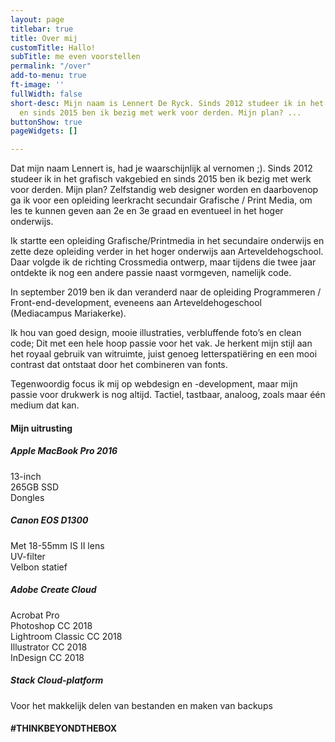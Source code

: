 ```yaml
---
layout: page
titlebar: true
title: Over mij
customTitle: Hallo!
subTitle: me even voorstellen
permalink: "/over"
add-to-menu: true
ft-image: ''
fullWidth: false
short-desc: Mijn naam is Lennert De Ryck. Sinds 2012 studeer ik in het grafisch vakgebied
  en sinds 2015 ben ik bezig met werk voor derden. Mijn plan? ...
buttonShow: true
pageWidgets: []

---
```

Dat mijn naam Lennert is, had je waarschijnlijk al vernomen ;). Sinds 2012 studeer ik in het grafisch vakgebied en sinds 2015 ben ik bezig met werk voor derden. Mijn plan? Zelfstandig web designer worden en daarbovenop ga ik voor een opleiding leerkracht secundair Grafische / Print Media, om les te kunnen geven aan 2e en 3e graad en eventueel in het hoger onderwijs.

Ik startte een opleiding Grafische/Printmedia in het secundaire onderwijs en zette deze opleiding verder in het hoger onderwijs aan Arteveldehogschool. Daar volgde ik de richting Crossmedia ontwerp, maar tijdens die twee jaar ontdekte ik nog een andere passie naast vormgeven, namelijk code.  
  
In september 2019 ben ik dan veranderd naar de opleiding Programmeren / Front-end-development, eveneens aan Arteveldehogeschool (Mediacampus Mariakerke).  
  
Ik hou van goed design, mooie illustraties, verbluffende foto’s en clean code; Dit met een hele hoop passie voor het vak. Je herkent mijn stijl aan het royaal gebruik van witruimte, juist genoeg letterspatiëring en een mooi contrast dat ontstaat door het combineren van fonts.  
  
Tegenwoordig focus ik mij op webdesign en -development, maar mijn passie voor drukwerk is nog altijd. Tactiel, tastbaar, analoog, zoals maar één medium dat kan.

<h4>Mijn uitrusting</h4>

<div class="row mb-4">
<div class="col-12 col-md-6 mb-4">
<h5>Apple MacBook Pro 2016</h5>
13-inch <br>
265GB SSD <br>
Dongles
</div>
<div class="col-12 col-md-6">
<h5>Canon EOS D1300</h5>
Met 18-55mm IS II lens<br>
UV-filter<br>
Velbon statief
</div>
</div>
<div class="row">
<div class="col-12 col-md-6 mb-4">
<h5>Adobe Create Cloud</h5>
Acrobat Pro<br>
Photoshop CC 2018<br>
Lightroom Classic CC 2018<br>
Illustrator CC 2018<br>
InDesign CC 2018
</div>
<div class="col-12 col-md-6">
<h5>Stack Cloud-platform</h5>
Voor het makkelijk delen van bestanden en maken van backups
</div>
</div>

<h4 class="fontw-300 lspacing-1 d-none">#THINKBEYONDTHEBOX</h4>